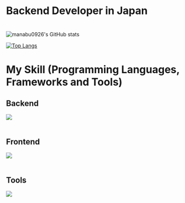 # Backend Developer in Japan
#
![manabu0926's GitHub stats]("https://github-readme-stats-rose-eight-81.vercel.app/api?username=manabu0926&show_icons=true&theme=vue-dark&count_private=true")

[![Top Langs](https://github-readme-stats.vercel.app/api/top-langs/?username=manabu0926&layout=compact&theme=vue-dark)](https://github.com/anuraghazra/github-readme-stats)


# My Skill (Programming Languages, Frameworks and Tools)
## Backend
<img src="https://skillicons.dev/icons?i=ruby,rails,rust,go,python,java,mysql,postgresql,firebase,gcp,aws" /> <br /><br />
## Frontend
<img src="https://skillicons.dev/icons?i=react,next,typescript,flutter,html,css,js,ts,jquery,graphql" /> <br /><br />
## Tools
<img src="https://skillicons.dev/icons?i=docker,vscode,github" /> <br /><br />

